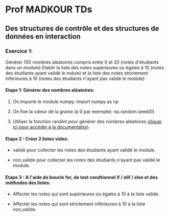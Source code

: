 # Prof MADKOUR TDs

## Des structures de contrôle et des structures de données en interaction

### Exercice 1:

Générer 100 nombres aléatoires compris entre 0 et 20 (notes d'étudiants dans un module)
Etablir la liste des notes supérieures ou égales à 10 (notes des étudiants ayant validé le mdule) et la liste des notes strictement inférieures à 10 (notes des étudiants n'ayant pas validé le module)
#### **Etape 1:** Générer des nombres aléatoires:

1. On importe le module numpy: import numpy as np

2. On fixe la valeur de la graine (à 0 par exemple): np.random.seed(0)

3. Utiliser la fonction randint pour générer des nombres aléatoires [cliquer ici pour accéder à la documentation](https://numpy.org/doc/stable/reference/random/generated/numpy.random.randint.html#numpy-random-randint)

#### **Etape 2 :** Créer 2 listes vides:

+ valide pour collecter les notes des étudiants ayant validé le module.

+ non_valide pour collecter les notes des étudiants n'ayant pas validé le module.

#### **Etape 3 :** A l'aide de boucle for, de test condtionnel if / elif / else et des méthodes des listes:

+ Affecter les notes qui sont supérieures ou égales à 10 à la liste valide.

+ Affecter les notes qui sont strictement inférieures à 10 à la liste non_valide.
